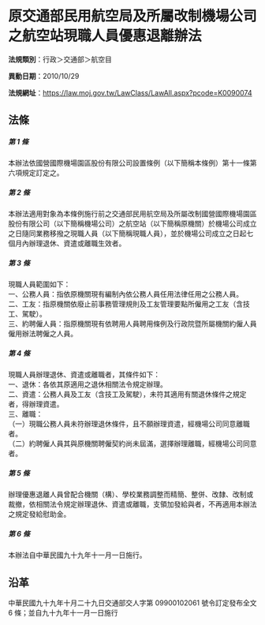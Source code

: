 # 原交通部民用航空局及所屬改制機場公司之航空站現職人員優惠退離辦法




**法規類別**：行政＞交通部＞航空目

**異動日期**：2010/10/29  

**法規網址**：https://law.moj.gov.tw/LawClass/LawAll.aspx?pcode=K0090074



## 法條
##### 第 1 條
本辦法依國營國際機場園區股份有限公司設置條例（以下簡稱本條例）第十一條第六項規定訂定之。

##### 第 2 條
本辦法適用對象為本條例施行前之交通部民用航空局及所屬改制國營國際機場園區股份有限公司（以下簡稱機場公司）之航空站（以下簡稱原機關）於機場公司成立之日隨同業務移撥之現職人員（以下簡稱現職人員），並於機場公司成立之日起七個月內辦理退休、資遣或離職生效者。

##### 第 3 條
現職人員範圍如下：  
一、公務人員：指依原機關現有編制內依公務人員任用法律任用之公務人員。  
二、工友：指原機關依廢止前事務管理規則及工友管理要點所僱用之工友（含技工、駕駛）。  
三、約聘僱人員：指原機關現有依聘用人員聘用條例及行政院暨所屬機關約僱人員僱用辦法聘僱之人員。

##### 第 4 條
現職人員辦理退休、資遣或離職者，其條件如下：  
一、退休：各依其原適用之退休相關法令規定辦理。  
二、資遣：公務人員及工友（含技工及駕駛），未符其適用有關退休條件之規定者，得辦理資遣。  
三、離職：  
（一）現職公務人員未符辦理退休條件，且不願辦理資遣，經機場公司同意離職者。  
（二）約聘僱人員其與原機關聘僱契約尚未屆滿，選擇辦理離職，經機場公司同意者。

##### 第 5 條
辦理優惠退離人員曾配合機關（構）、學校業務調整而精簡、整併、改隸、改制或裁撤，依相關法令規定辦理退休、資遣或離職，支領加發給與者，不再適用本辦法之規定發給慰助金。

##### 第 6 條
本辦法自中華民國九十九年十一月一日施行。

## 沿革
中華民國九十九年十月二十九日交通部交人字第 09900102061  號令訂定發布全文 6  條；並自九十九年十一月一日施行
